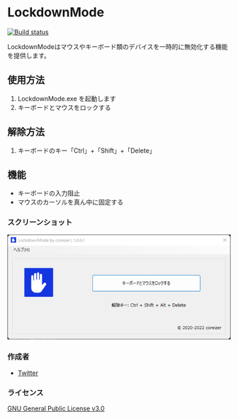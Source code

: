 # LockdownMode
[![Build status](https://ci.appveyor.com/api/projects/status/m1swbs685ntqw01w?svg=true)](https://ci.appveyor.com/project/coreizer/lockdownmode)

LockdownModeはマウスやキーボード類のデバイスを一時的に無効化する機能を提供します。

## 使用方法
 1. LockdownMode.exe を起動します
 2. キーボードとマウスをロックする
 
## 解除方法
 1. キーボードのキー「Ctrl」+「Shift」+「Delete」

## 機能
- キーボードの入力阻止
- マウスのカーソルを真ん中に固定する

### スクリーンショット
![ScreenShot](./docs/screenshot.png)

### 作成者
- [Twitter](https://www.twitter.com/coreizer)

### ライセンス
[GNU General Public License v3.0](LICENSE)
